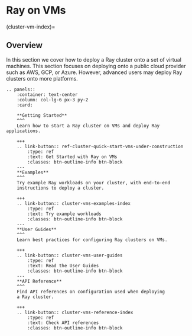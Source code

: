 # Ray on VMs
(cluster-vm-index)=
## Overview

In this section we cover how to deploy a Ray cluster onto a set of virtual machines. This section
focuses on deploying onto a public cloud provider such as AWS, GCP, or Azure. However, advanced
users may deploy Ray clusters onto more platforms.

```{eval-rst}
.. panels::
    :container: text-center
    :column: col-lg-6 px-3 py-2
    :card:

    **Getting Started**
    ^^^
    Learn how to start a Ray cluster on VMs and deploy Ray applications.

    +++
    .. link-button:: ref-cluster-quick-start-vms-under-construction
        :type: ref
        :text: Get Started with Ray on VMs
        :classes: btn-outline-info btn-block
    ---
    **Examples**
    ^^^
    Try example Ray workloads on your cluster, with end-to-end
    instructions to deploy a cluster.

    +++
    .. link-button:: cluster-vms-examples-index
        :type: ref
        :text: Try example workloads
        :classes: btn-outline-info btn-block
    ---
    **User Guides**
    ^^^
    Learn best practices for configuring Ray clusters on VMs.

    +++
    .. link-button:: cluster-vms-user-guides
        :type: ref
        :text: Read the User Guides
        :classes: btn-outline-info btn-block
    ---
    **API Reference**
    ^^^
    Find API references on configuration used when deploying
    a Ray cluster.

    +++
    .. link-button:: cluster-vms-reference-index
        :type: ref
        :text: Check API references
        :classes: btn-outline-info btn-block
```
